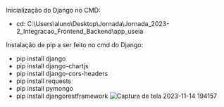 Inicialização do Django no CMD:
- cd: C:\Users\aluno\Desktop\Jornada\Jornada_2023-2_Integracao_Frontend_Backend\app_useia

Instalação de pip a ser feito no cmd do Django:
- pip install django
- pip install django-chartjs
- pip install django-cors-headers
- pip install requests
- pip install pymongo
- pip install djangorestframework
![Captura de tela 2023-11-14 194157](https://github.com/ikedayuji/Jornada_2023-2_Integracao_Frontend_Backend/assets/93358246/d7d84f7e-8d7c-44b0-994a-51326234ea62)

